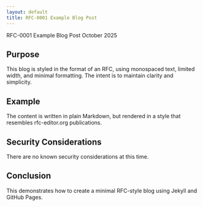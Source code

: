 ```yaml
---
layout: default
title: RFC-0001 Example Blog Post
---
```

RFC-0001                 Example Blog Post                October 2025


## Purpose

This blog is styled in the format of an RFC, using monospaced text,
limited width, and minimal formatting. The intent is to maintain
clarity and simplicity.

## Example

The content is written in plain Markdown, but rendered in a style
that resembles rfc-editor.org publications.

## Security Considerations

There are no known security considerations at this time.

## Conclusion

This demonstrates how to create a minimal RFC-style blog using
Jekyll and GitHub Pages.
